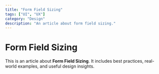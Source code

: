 ```yaml
---
title: "Form Field Sizing"
tags: ["UI", "UX"]
category: "Design"
description: "An article about form field sizing."
---
```


# Form Field Sizing

This is an article about **Form Field Sizing**. It includes best practices, real-world examples, and useful design insights.
